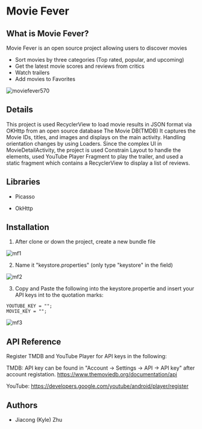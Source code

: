 # Movie Fever

## What is Movie Fever?

Movie Fever is an open source project allowing users to discover movies
  - Sort movies by three categories (Top rated, popular, and upcoming) 
  - Get the latest movie scores and reviews from critics
  - Watch trailers
  - Add movies to Favorites
 
![moviefever570](https://user-images.githubusercontent.com/18712858/36117736-9754330c-0fef-11e8-82df-7558ab5e23ef.gif)


## Details
This project is used RecyclerView to load movie results in JSON format via OKHttp from an open source database The Movie DB(TMDB) It captures the Movie IDs, titles, and images and displays on the main activity. Handling orientation changes by using Loaders. Since the complex UI in MovieDetailActivity, the project is used Constrain Layout to handle the elements, used YouTube Player Fragment to play the trailer, and used a static fragment which contains a RecyclerView to display a list of reviews.   


## Libraries
  
  - Picasso
  
  - OkHttp
  

## Installation
1. After clone or down the project, create a new bundle file

![mf1](https://user-images.githubusercontent.com/18712858/36053394-6719b13a-0da6-11e8-847b-97563bb07900.png)

2. Name it "keystore.properties" (only type "keystore" in the field)

![mf2](https://user-images.githubusercontent.com/18712858/36053110-26bb61de-0da5-11e8-9300-97d006063b88.png)

3. Copy and Paste the following into the keystore.propertie and insert your API keys int to the quotation marks:
```
YOUTUBE_KEY = "";
MOVIE_KEY = "";
```
![mf3](https://user-images.githubusercontent.com/18712858/36053111-26e9d852-0da5-11e8-99f8-27555a3c47f3.png)


## API Reference
Register TMDB and YouTube Player for API keys in the following:

TMDB:
API key can be found in "Account -> Settings -> API -> API key" after account registation.
https://www.themoviedb.org/documentation/api

YouTube: 
https://developers.google.com/youtube/android/player/register


## Authors
  * Jiacong (Kyle) Zhu
